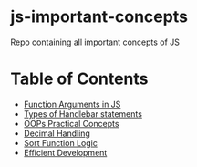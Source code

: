 # js-important-concepts
Repo containing all important concepts of JS

Table of Contents
=================

* [Function Arguments in JS](args_in_function.MD)
* [Types of Handlebar statements](handlebar_statement_types.MD)
* [OOPs Practical Concepts](oops_concepts.MD)
* [Decimal Handling](decimal_handling.MD)
* [Sort Function Logic](sort_function_logic.MD)
* [Efficient Development](efficient_development.MD)
  
